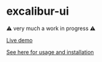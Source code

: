 # excalibur-ui

⚠️ very much a work in progress ⚠️

[Live demo](https://mattjennings.github.io/excalibur-ui/)

[See here for usage and installation ](./packages/excalibur-ui/README.md)
